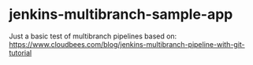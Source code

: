# jenkins-multibranch-sample-app

Just a basic test of multibranch pipelines based on: <https://www.cloudbees.com/blog/jenkins-multibranch-pipeline-with-git-tutorial>
